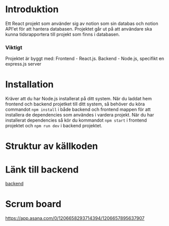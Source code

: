 # Introduktion
Ett React projekt som använder sig av notion som sin databas och notion API'et för att hantera databasen.
Projektet går ut på att användare ska kunna tidsrapportera till projekt som finns i databasen.

### Viktigt
Projektet är byggt med:
Frontend - React.js.
Backend - Node.js, specifikt en express.js server

# Installation
Kräver att du har Node.js installerat på ditt system.
När du laddat hem frontend och backend projetket till ditt system, så behöver du köra commandot `npm install` i både backend och frontend mappen för att installera de dependencies som användes i vardera projekt.
När du har installerat dependencies så kör du kommandot `npm start` i frontend projektet och `npm run dev` i backend projektet.

# Struktur av källkoden



# Länk till backend
[backend](https://github.com/TobiasSkog/NET23-Grupp-Projekt-2-Backend)


# Scrum board
https://app.asana.com/0/1206658293714394/1206657895637907
